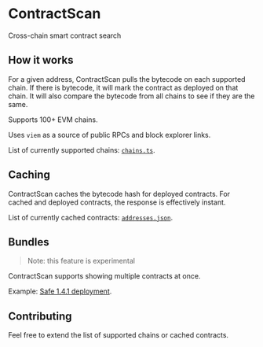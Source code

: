 # ContractScan

Cross-chain smart contract search

## How it works

For a given address, ContractScan pulls the bytecode on each supported chain. If there is bytecode, it will mark the contract as deployed on that chain. It will also compare the bytecode from all chains to see if they are the same.

Supports 100+ EVM chains.

Uses `viem` as a source of public RPCs and block explorer links.

List of currently supported chains: [`chains.ts`](utils/chains.ts).

## Caching

ContractScan caches the bytecode hash for deployed contracts. For cached and deployed contracts, the response is effectively instant.

List of currently cached contracts: [`addresses.json`](data/addresses.json).

## Bundles

> Note: this feature is experimental

ContractScan supports showing multiple contracts at once.

Example: [Safe 1.4.1 deployment](https://contractscan.xyz/bundle?name=Safe+1.4.1&addresses=0xfd0732dc9e303f09fcef3a7388ad10a83459ec99,0x9b35af71d77eaf8d7e40252370304687390a1a52,0x38869bf66a61cf6bdb996a6ae40d5853fd43b526,0x9641d764fc13c8b624c04430c7356c1c7c8102e2,0x41675c099f32341bf84bfc5382af534df5c7461a,0x29fcb43b46531bca003ddc8fcb67ffe91900c762,0x4e1dcf7ad4e460cfd30791ccc4f9c8a4f820ec67,0xd53cd0ab83d845ac265be939c57f53ad838012c9,0x3d4ba2e0884aa488718476ca2fb8efc291a46199,0x526643F69b81B008F46d95CD5ced5eC0edFFDaC6,0xfF83F6335d8930cBad1c0D439A841f01888D9f69,0xBD89A1CE4DDe368FFAB0eC35506eEcE0b1fFdc54).

## Contributing

Feel free to extend the list of supported chains or cached contracts.

